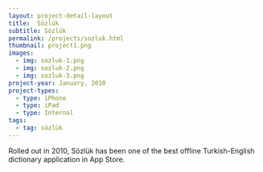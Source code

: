 ```yaml
---
layout: project-detail-layout
title:  Sözlük
subtitle: Sözlük
permalink: /projects/sozluk.html
thumbnail: project1.png
images:
  - img: sozluk-1.png
  - img: sozluk-2.png
  - img: sozluk-3.png
project-year: January, 2010
project-types:
  - type: iPhone
  - type: iPad
  - type: Internal
tags:
  - tag: sözlük
---
```


Rolled out in 2010, Sözlük has been one of the best offline Turkish-English dictionary application in App Store.
